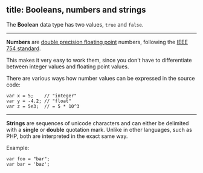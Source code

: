title: Booleans, numbers and strings
---

The **Boolean** data type has two values, `true` and `false`.

---
**Numbers** are [double precision floating point](http://en.wikipedia.org/wiki/Double-precision_floating-point_format)
numbers, following the [IEEE 754 standard](http://en.wikipedia.org/wiki/IEEE_floating_point).

This makes it very easy to work them, since you don't have to differentiate between
integer values and floating point values.

There are various ways how number values can be expressed in the source code:

```
var x = 5;    // "integer"
var y = -4.2; // "float"
var z = 5e3;  // = 5 * 10^3
```

---

**Strings** are sequences of unicode characters and can either be delimited with
a **single** or **double** quotation mark. Unlike in other languages, such as PHP,
both are interpreted in the exact same way.

Example:

```
var foo = "bar";
var bar = 'baz';
```
